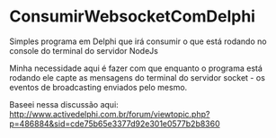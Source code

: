 # ConsumirWebsocketComDelphi
Simples programa em Delphi que irá consumir o que está rodando no console do terminal do servidor NodeJs

Minha necessidade aqui é fazer com que enquanto o programa está rodando ele capte as mensagens do terminal do servidor socket - os eventos de broadcasting enviados pelo mesmo.

Baseei nessa discussão aqui:
http://www.activedelphi.com.br/forum/viewtopic.php?p=486884&sid=cde75b65e3377d92e301e0577b2b8360
